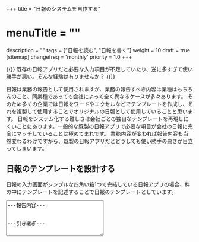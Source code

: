 +++
title = "日報のシステムを自作する"
# menuTitle = ""
description = ""
tags = ["日報を読む", "日報を書く"]
weight = 10
draft = true
[sitemap]
  changefreq = 'monthly'
  priority = 1.0
+++


{{<alice pos="right" icon="pc">}}
既存の日報アプリだと必要な入力項目が不足していたり、逆に多すぎて使い勝手が悪い。そんな経験は有りませんか？
{{</alice>}}

日報は業務の報告として使用されますが、業務の報告すべき内容は業種はもちろんのこと、同業種であっても会社によって全く異なるケースが多々あります。
そのため多くの企業では日報をワードやエクセルなどでテンプレートを作成し、それを複製して使用することでオリジナルの日報として使用していることと思います。
日報をシステム化する難しさは会社ごとの独自なテンプレートを再現しにくいことにあります。一般的な既製の日報アプリで必要な項目が会社の日報に完全にマッチしていることは極めてまれです。
業務内容が変われば報告内容も当然変わるわけですから、既製の日報アプリだとどうしても使い勝手の悪さが目立ってしまいます。

## 日報のテンプレートを設計する

日報の入力画面がシンプルな四角い箱1つで完結している日報アプリの場合、枠の中にテンプレートを記述することで日報のテンプレートとしています。

<textarea name="example" cols="30" rows="6">
---報告内容---


---引き継ぎ---
</textarea>


